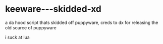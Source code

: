 # keeware---skidded-xd
a da hood script thats skidded off puppyware, creds to dx for releasing the old source of puppyware


i suck at lua
